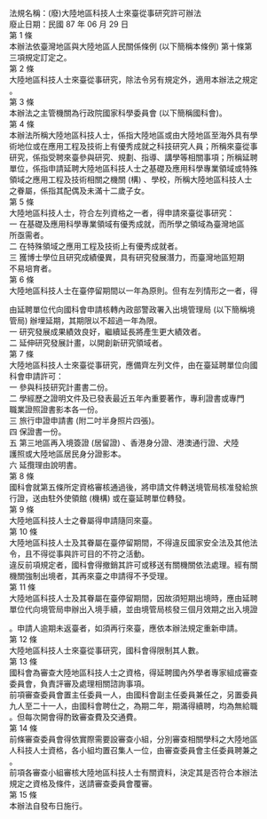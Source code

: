 法規名稱：(廢)大陸地區科技人士來臺從事研究許可辦法  
廢止日期：民國 87 年 06 月 29 日  
第 1 條  
本辦法依臺灣地區與大陸地區人民關係條例 (以下簡稱本條例) 第十條第  
三項規定訂定之。  
第 2 條  
大陸地區科技人士來臺從事研究，除法令另有規定外，適用本辦法之規定  
。  
第 3 條  
本辦法之主管機關為行政院國家科學委員會 (以下簡稱國科會)。  
第 4 條  
本辦法所稱大陸地區科技人士，係指大陸地區或由大陸地區至海外具有學  
術地位或在應用工程及技術上有優秀成就之科技研究人員；所稱來臺從事  
研究，係指受聘來臺參與研究、規劃、指導、講學等相關事項；所稱延聘  
單位，係指申請延聘大陸地區科技人士之基礎及應用科學專業領域或特殊  
領域之應用工程及技術相關之機關 (構) 、學校，所稱大陸地區科技人士  
之眷屬，係指其配偶及未滿十二歲子女。  
第 5 條  
大陸地區科技人士，符合左列資格之一者，得申請來臺從事研究：  
一 在基礎及應用科學專業領域有優秀成就，而所學之領域為臺灣地區  
所亟需者。  
二 在特殊領域之應用工程及技術上有優秀成就者。  
三 獲博士學位且研究成績優異，具有研究發展潛力，而臺灣地區短期  
不易培育者。  
第 6 條  
大陸地區科技人士在臺停留期間以一年為原則。但有左列情形之一者，得  


由延聘單位代向國科會申請核轉內政部警政署入出境管理局 (以下簡稱境  
管局) 辦埋延期，其期限以不超過一年為限。  
一 研究發展成果績效良好，繼續延長將產生更大績效者。  
二 延伸研究發展計畫，以開創新研究領域者。  
第 7 條  
大陸地區科技人士來臺從事研究，應備齊左列文件，由在臺延聘單位向國  
科會申請許可：  
一 參與科技研究計畫書二份。  
二 學經歷之證明文件及已發表最近五年內重要著作，專利證書或專門  
職業證照證書影本各一份。  
三 旅行申證申請書 (附二吋半身照片四張)。  
四 保證書一份。  
五 第三地區再入境簽證 (居留證) 、香港身分證、港澳通行證、犬陸  
護照或大陸地區居民身分證影本。  
六 延攬理由說明書。  
第 8 條  
國科會就第五條所定資格審核通過後，將申請文件轉送境管局核准發給旅  
行證，送由駐外使領館 (機構) 或在臺延聘單位轉發。  
第 9 條  
大陸地區科技人士之眷屬得申請隨同來臺。  
第 10 條  
大陸地區科技人士及其眷屬在臺停留期間，不得違反國家安全法及其他法  
令，且不得從事與許可目的不符之活動。  
違反前項規定者，國科會得撤銷其許可或移送有關機關依法處理。經有關  
機關強制出境者，其再來臺之申請得不予受理。  
第 11 條  
大陸地區科技人士及其眷屬在臺停留期間，因故須短期出境時，應由延聘  
單位代向境管局申辦出入境手續，並由境管局核發三個月效期之出入境證  


。申請人逾期未返臺者，如須再行來臺，應依本辦法規定重新申請。  
第 12 條  
大陸地區科技人士來臺從事研究，國科會得限制其人數。  
第 13 條  
國科會為審查大陸地區科技人士之資格，得延聘國內外學者專家組成審查  
委員會，負責評審及處理相關諮詢事項。  
前項審查委員會置主任委員一人，由國科會副主任委員兼任之，另置委員  
九人至二十一人，由國科會聘仕之，為期二年，期滿得續聘，均為無給職  
。但每次開會得酌致審查費及交通費。  
第 14 條  
前條審查委員會得依實際需要設審查小組，分別審查相關學科之大陸地區  
人科技人士資格，各小組均置召集人一位，由審查委員會主任委員聘兼之  
。  
前項各審查小組審核大陸地區科技人士有關資料，決定其是否符合本辦法  
規定之資格及條件，送請審查委員會覆審。  
第 15 條  
本辦法自發布日施行。  


